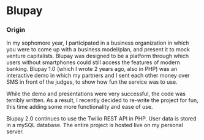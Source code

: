 # Blupay

### Origin
In my sophomore year, I participated in a business organization in which you were to come up with a business model/plan, and present it to mock venture capitalists. Blupay was designed to be a platform through which users without smartphones could still access the features of modern banking. Blupay 1.0 (which I wrote 2 years ago, also in PHP) was an interactive demo in which my partners and I sent each other money over SMS in front of the judges, to show how fun the service was to use. 

While the demo and presentations were very successful, the code was terribly written. As a result, I recently decided to re-write the project for fun, this time adding some more functionality and ease of use.

Blupay 2.0 continues to use the Twilio REST API in PHP. User data is stored in a mySQL database. The entire project is hosted live on my personal server.
